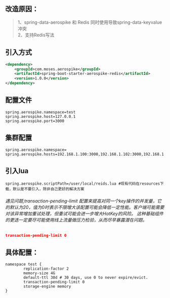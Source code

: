 ## 改造原因：

> 1、spring-data-aerospike 和 Redis 同时使用导致spring-data-keyvalue冲突<br/>
> 2、支持Redis写法

## 引入方式
  ```xml
  <dependency>
      <groupId>com.moses.aerospike</groupId>
      <artifactId>spring-boot-starter-aerospike-redis</artifactId>
      <version>1.0.0</version>
  </dependency>
  ```
  
## 配置文件
```properties
spring.aerospike.namespace=test
spring.aerospike.host=127.0.0.1
spring.aerospike.port=3000
```

## 集群配置
```properties
spring.aerospike.namespace=
spring.aerospike.hosts=192.168.1.100:3000,192.168.1.102:3000,192.168.1.102:3000
```

## 引入lua
```properties
spring.aerospike.scriptPath=/user/local/reids.lua #现有代码在resources下载，默认是不要引入，除非自己更好的解决方案
```
###### 遇见问题,transaction-pending-limit 配置来提高对同一个key操作的并发量，它的默认为20，值为0时表示不限增大该配置可能会降低一定性能。客户端可能需要对该异常增加重试处理，但重试可能会进一步增大HotKey的风险。 这种基础组件的更迭一定要尽可能使用线上流量做压力检验，从而尽早暴露潜在问题。
```json
transaction-pending-limit 0
```
## 具体配置：
```properties
namespace test {
        replication-factor 2
        memory-size 4G
        default-ttl 30d # 30 days, use 0 to never expire/evict.
        transaction-pending-limit 0
        storage-engine memory
}
```
